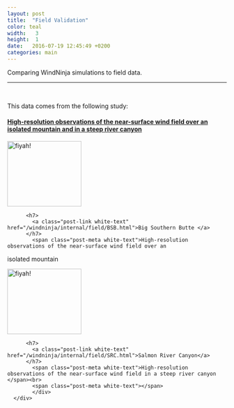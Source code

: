 ```yaml
---
layout: post
title:  "Field Validation"
color: teal
width:   3
height:  1
date:   2016-07-19 12:45:49 +0200
categories: main
---
```

Comparing WindNinja simulations to field data.

***

<br>
<div class="col col-3">
<div class="block glass">
<div class="block-body height-10">

<p>This data comes from the following study:</p>
<p></p>
<h4><a href="http://localhost:4000/internal/select/validation.html">High-resolution observations of the near-surface wind field over an isolated mountain and in a steep river canyon</a></h4>

</div>
</div>

</div>
<div class="col col-9">
<div class="col col-12">
  <div class="block red">
      <div class="block-body height-.5">
      <div class="col col-3">
        <a href="/windninja/internal/field/BSB.html"><img src="http://firelab.github.io/windninja/assets/bsb.jpg" alt="fiyah!"
      style="width:170px;height:150px;"></a>
      </div>
      <div class="col col-.5">
      </div>
      <div class="col col-8">

          <h7>
            <a class="post-link white-text" href="/windninja/internal/field/BSB.html">Big Southern Butte </a>
          </h7>
            <span class="post-meta white-text">High-resolution observations of the near-surface wind field over an
isolated mountain </span><br>
            <span class="post-meta white-text"></span>
            </div>
      </div>
  </div>
</div>
<div class="col col-12">
  <div class="block blue">
      <div class="block-body height-.5">
      <div class="col col-3">
      <a href="/windninja/internal/field/SRC.html"><img src="http://firelab.github.io/windninja/assets/SRC.jpg" alt="fiyah!"
    style="width:170px;height:150px;"></a>
      </div>
      <div class="col col-.5">
      </div>
      <div class="col col-8">

          <h7>
            <a class="post-link white-text" href="/windninja/internal/field/SRC.html">Salmon River Canyon</a>
          </h7>
            <span class="post-meta white-text">High-resolution observations of the near-surface wind field in a steep river canyon </span><br>
            <span class="post-meta white-text"></span>
            </div>
      </div>
  </div>
</div>
</div>
